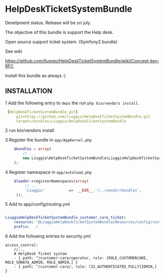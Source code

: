 HelpDeskTicketSystemBundle
==========================

Develpment status. Release will be on july.

The objective of this bundle is support the Help desk.

Open source support ticket system. (Symfony2 bundle)


See wiki

https://github.com/liuggio/HelpDeskTicketSystemBundle/wiki/Concept-key-RFC



Install this bundle as always :)


## INSTALLATION

1 Add the following entry to ``deps`` the run ``php bin/vendors install``.

``` yaml
 [HelpDeskTicketSystemBundle.git]
     git=https://github.com/liuggio/HelpDeskTicketSystemBundle.git
     target=/bundles/Liuggio/HelpDeskTicketSystemBundle
```

2 run bin/vendors install

3 Register the bundle in ``app/AppKernel.php``

``` php
    $bundles = array(
        // ...
        new Liuggio\HelpDeskTicketSystemBundle\LiuggioHelpDeskTicketSystemBundle(),
    );
```

4  Register namespace in ``app/autoload.php``

``` php
    $loader->registerNamespaces(array(
         // ...
         'Liuggio'           =>  __DIR__.'/../vendor/bundles',
     ));
```


5  Add to app/config/routing.yml

 ``` yaml

 LiuggioHelpDeskTicketSystemBundle_customer_care_ticket:
     resource: "@LiuggioHelpDeskTicketSystemBundle/Resources/config/routing.yml"
     prefix:   /

 ```


6 Add the following entries to security.yml

    access_control:
        //...
        # HelpDesk Ticket system
        - { path: ^/customer-care/operator, role: [ROLE_CUSTOMERCARE, ROLE_SONATA_ADMIN, ROLE_ADMIN,] }
        - { path: ^/customer-care/, role: [IS_AUTHENTICATED_FULLY]}DMIN,] }

